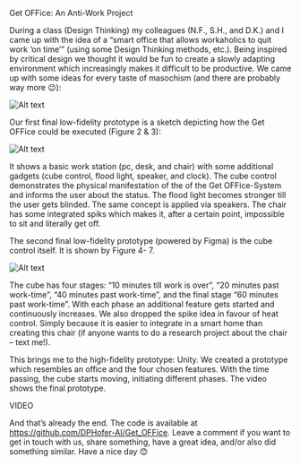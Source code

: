 Get OFFice: An Anti-Work Project

During a class (Design Thinking) my colleagues (N.F., S.H., and D.K.) and I came up with the idea of a “smart office that allows workaholics to quit work ‘on time’” (using some Design Thinking methods, etc.). Being inspired by critical design we thought it would be fun to create a slowly adapting environment which increasingly makes it difficult to be productive. We came up with some ideas for every taste of masochism (and there are probably way more 😉):

![Alt text](https://github.com/DPHofer-AI/Get_OFFice/blob/main/Images/Design%20Thinking%20Anti-Work%20-%20Methods.jpg "Potential ideas")
 
Our first final low-fidelity prototype is a sketch depicting how the Get OFFice could be executed (Figure 2 & 3):

![Alt text](https://github.com/DPHofer-AI/Get_OFFice/blob/main/Images/Low_Fidelity_Prototype_Sketch.png "Low-Fidelity Prototype - Sketch")

It shows a basic work station (pc, desk, and chair) with some additional gadgets (cube control, flood light, speaker, and clock). The cube control demonstrates the physical manifestation of the of the Get OFFice-System and informs the user about the status. The flood light becomes stronger till the user gets blinded. The same concept is applied via speakers. The chair has some integrated spiks which makes it, after a certain point, impossible to sit and literally get off.

The second final low-fidelity prototype (powered by Figma) is the cube control itself. It is shown by Figure 4- 7. 

![Alt text](https://github.com/DPHofer-AI/Get_OFFice/blob/main/Images/Low_Fidelity_Prototype_Cube_Controll.png "Low-Fidelity Prototype - Cube Control")

The cube has four stages: “10 minutes till work is over”, “20 minutes past work-time”, “40 minutes past work-time”, and the final stage “60 minutes past work-time”. With each phase an additional feature gets started and continuously increases.
We also dropped the spike idea in favour of heat control. Simply because it is easier to integrate in a smart home than creating this chair (if anyone wants to do a research project about the chair – text me!).

This brings me to the high-fidelity prototype: Unity. We created a prototype which resembles an office and the four chosen features. With the time passing, the cube starts moving, initiating different phases. The video shows the final prototype.

VIDEO

And that’s already the end. The code is available at https://github.com/DPHofer-AI/Get_OFFice. Leave a comment if you want to get in touch with us, share something, have a great idea, and/or also did something similar. Have a nice day 😊
